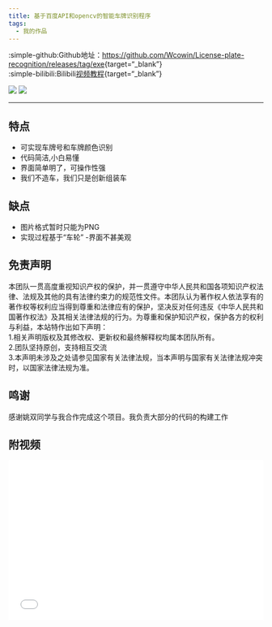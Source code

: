 ```yaml
---
title: 基于百度API和opencv的智能车牌识别程序
tags:
  - 我的作品
---
```

:simple-github:Github地址：<https://github.com/Wcowin/License-plate-recognition/releases/tag/exe>{target=“_blank”}  
:simple-bilibili:Bilibili[视频教程](https://www.bilibili.com/video/BV1zM411W7xU/?share_source=copy_web&vd_source=4dbf1142085feeb1d5010d6a9e4199be){target=“_blank”}

![](https://s1.imagehub.cc/images/2024/02/01/2c99ad9187609f236ae8080995a6e370.png)
![](https://s1.imagehub.cc/images/2024/02/01/1e8b8db5847e7bf66453869632d497af.png)
***
## 特点  
- 可实现车牌号和车牌颜色识别
- 代码简洁,小白易懂
- 界面简单明了，可操作性强
- 我们不造车，我们只是创新组装车

## 缺点
- 图片格式暂时只能为PNG
- 实现过程基于“车轮”
-界面不甚美观 

## 免责声明
本团队一贯高度重视知识产权的保护，并一贯遵守中华人民共和国各项知识产权法律、法规及其他的具有法律约束力的规范性文件。本团队认为著作权人依法享有的著作权等权利应当得到尊重和法律应有的保护，坚决反对任何违反《中华人民共和国著作权法》及其相关法律法规的行为。为尊重和保护知识产权，保护各方的权利与利益，本站特作出如下声明：  
1.相关声明版权及其修改权、更新权和最终解释权均属本团队所有。  
2.团队坚持原创，支持相互交流  
3.本声明未涉及之处请参见国家有关法律法规，当本声明与国家有关法律法规冲突时，以国家法律法规为准。

## 鸣谢  

感谢姚双同学与我合作完成这个项目。我负责大部分的代码的构建工作


## 附视频

<!-- <iframe src="//player.bilibili.com/player.html?aid=526039186&bvid=BV1zM411W7xU&cid=1054475396&page=1" scrolling="no" border="0" frameborder="no" framespacing="0" allowfullscreen="true"> </iframe> -->


<iframe src="//player.bilibili.com/player.html?aid=526039186&bvid=BV1zM411W7xU&cid=1054475396&page=1" scrolling="yes" border="0" frameborder="no" framespacing="0" allowfullscreen="true" style="width: 560px; height: 315px; max-width: 100%"> </iframe>